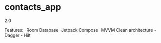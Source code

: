 # contacts_app
2.0

Features:
-Room Database
-Jetpack Compose
-MVVM Clean architecture
-Dagger - Hilt

